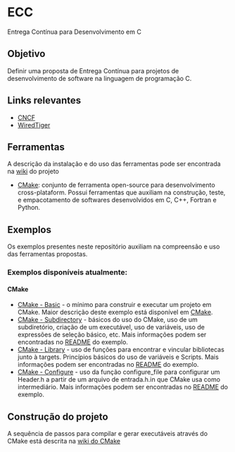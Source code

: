 # ECC
Entrega Contínua para Desenvolvimento em C

## Objetivo
Definir uma proposta de Entrega Contínua para projetos de desenvolvimento de software na linguagem de programação C.

## Links relevantes
- [CNCF](https://github.com/cncf/landscape)
- [WiredTiger](https://github.com/wiredtiger/wiredtiger)

## Ferramentas
A descrição da instalação e do uso das ferramentas pode ser encontrada na [wiki](https://github.com/kyriosdata/ecc/wiki) do projeto
- [CMake](https://github.com/kyriosdata/ecc/wiki/CMake): conjunto de ferramenta open-source para desenvolvimento cross-plataform. Possui ferramentas que auxiliam na construção, teste, e empacotamento de softwares desenvolvidos em C, C++, Fortran e Python.

## Exemplos
Os exemplos presentes neste repositório auxiliam na compreensão e uso das ferramentas propostas. 

### Exemplos disponíveis atualmente:
#### CMake
- [CMake - Basic](https://github.com/kyriosdata/ecc/tree/master/Exemplos/CMake%20-%20Basic) - o mínimo para construir e executar um projeto em CMake. Maior descrição deste exemplo está disponível em [CMake](https://github.com/kyriosdata/ecc/wiki/CMake).
- [CMake - Subdirectory](https://github.com/kyriosdata/ecc/tree/master/Exemplos/CMake%20-%20Subdirectory) - básicos do uso do CMake, uso de um subdiretório, criação de um executável, uso de variáveis, uso de expressões de seleção básico, etc. Mais informações podem ser encontradas no [README](https://github.com/kyriosdata/ecc/blob/master/Exemplos/CMake%20-%20Subdirectory/README.md) do exemplo.  
- [CMake - Library](https://github.com/kyriosdata/ecc/tree/master/Exemplos/CMake%20-%20Library) - uso de funções para encontrar e 
vincular bibliotecas junto à targets. Princípios básicos do uso de variáveis e Scripts. Mais informações podem ser encontradas no [README](https://github.com/kyriosdata/ecc/blob/master/Exemplos/CMake%20-%20Library/README.md) do exemplo.
- [CMake - Configure](https://github.com/kyriosdata/ecc/tree/master/Exemplos/CMake%20-%20Configure) - uso da função configure_file para configurar um Header.h a partir de um arquivo de entrada.h.in que CMake usa como intermediário. Mais informações podem ser encontradas no [README](https://github.com/kyriosdata/ecc/blob/master/Exemplos/CMake%20-%20Configure/README.md) do exemplo.

## Construção do projeto
A sequência de passos para compilar e gerar executáveis através do CMake está descrita na [wiki do CMake](https://github.com/kyriosdata/ecc/wiki/CMake)
